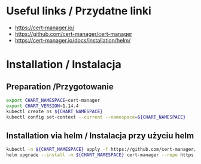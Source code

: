 # Useful links / Przydatne linki
- https://cert-manager.io/
- https://github.com/cert-manager/cert-manager
- https://cert-manager.io/docs/installation/helm/

# Installation / Instalacja
## Preparation /Przygotowanie

```bash
export CHART_NAMESPACE=cert-manager
export CHART_VERSION=1.14.4
kubectl create ns ${CHART_NAMESPACE}
kubectl config set-context --current --namespace=${CHART_NAMESPACE}
```

## Installation via helm / Instalacja przy użyciu helm
```bash
kubectl -n ${CHART_NAMESPACE} apply -f https://github.com/cert-manager/cert-manager/releases/download/v${CHART_VERSION}/cert-manager.crds.yaml
helm upgrade --install -n ${CHART_NAMESPACE} cert-manager --repo https://charts.jetstack.io cert-manager --version ${CHART_VERSION}
```
